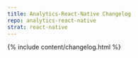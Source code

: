 ```yaml
---
title: Analytics-React-Native Changelog
repo: analytics-react-native
strat: react-native
---
```

{% include content/changelog.html %}